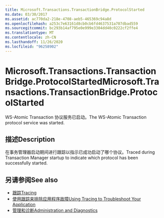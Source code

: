 ```yaml
---
title: Microsoft.Transactions.TransactionBridge.ProtocolStarted
ms.date: 03/30/2017
ms.assetid: ac770da2-218e-4708-aeb5-465369c94a8d
ms.openlocfilehash: a253c7e63161d8cb0cb6fd4637531a707dbad559
ms.sourcegitcommit: bc293b14af795e0e999e3304dd40c0222cf2ffe4
ms.translationtype: MT
ms.contentlocale: zh-CN
ms.lasthandoff: 11/26/2020
ms.locfileid: "96258902"
---
```

# <a name="microsofttransactionstransactionbridgeprotocolstarted"></a><span data-ttu-id="415c1-102">Microsoft.Transactions.TransactionBridge.ProtocolStarted</span><span class="sxs-lookup"><span data-stu-id="415c1-102">Microsoft.Transactions.TransactionBridge.ProtocolStarted</span></span>

<span data-ttu-id="415c1-103">WS-Atomic Transaction 协议服务已启动。</span><span class="sxs-lookup"><span data-stu-id="415c1-103">The WS-Atomic Transaction protocol service was started.</span></span>  
  
## <a name="description"></a><span data-ttu-id="415c1-104">描述</span><span class="sxs-lookup"><span data-stu-id="415c1-104">Description</span></span>  

 <span data-ttu-id="415c1-105">在事务管理器启动期间进行跟踪以指示已成功启动了哪个协议。</span><span class="sxs-lookup"><span data-stu-id="415c1-105">Traced during Transaction Manager startup to indicate which protocol has been successfully started.</span></span>  
  
## <a name="see-also"></a><span data-ttu-id="415c1-106">另请参阅</span><span class="sxs-lookup"><span data-stu-id="415c1-106">See also</span></span>

- [<span data-ttu-id="415c1-107">跟踪</span><span class="sxs-lookup"><span data-stu-id="415c1-107">Tracing</span></span>](index.md)
- [<span data-ttu-id="415c1-108">使用跟踪来排除应用程序故障</span><span class="sxs-lookup"><span data-stu-id="415c1-108">Using Tracing to Troubleshoot Your Application</span></span>](using-tracing-to-troubleshoot-your-application.md)
- [<span data-ttu-id="415c1-109">管理和诊断</span><span class="sxs-lookup"><span data-stu-id="415c1-109">Administration and Diagnostics</span></span>](../index.md)
